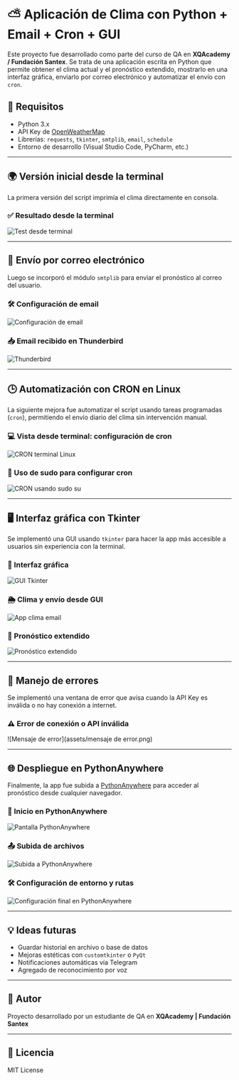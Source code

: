 # ⛅ Aplicación de Clima con Python + Email + Cron + GUI

Este proyecto fue desarrollado como parte del curso de QA en **XQAcademy / Fundación Santex**. Se trata de una aplicación escrita en Python que permite obtener el clima actual y el pronóstico extendido, mostrarlo en una interfaz gráfica, enviarlo por correo electrónico y automatizar el envío con `cron`.

## 🔧 Requisitos

- Python 3.x
- API Key de [OpenWeatherMap](https://openweathermap.org/api)
- Librerías: `requests`, `tkinter`, `smtplib`, `email`, `schedule`
- Entorno de desarrollo (Visual Studio Code, PyCharm, etc.)

---

## 🌍 Versión inicial desde la terminal

La primera versión del script imprimía el clima directamente en consola.

### ✅ Resultado desde la terminal
![Test desde terminal](assets/test_1.png)

---

## 💌 Envío por correo electrónico

Luego se incorporó el módulo `smtplib` para enviar el pronóstico al correo del usuario.

### 🛠️ Configuración de email
![Configuración de email](assets/email.png)

### 📥 Email recibido en Thunderbird
![Thunderbird](assets/thunderbird.png)

---

## 🕒 Automatización con CRON en Linux

La siguiente mejora fue automatizar el script usando tareas programadas (`cron`), permitiendo el envío diario del clima sin intervención manual.

### 💻 Vista desde terminal: configuración de cron
![CRON terminal Linux](assets/cron_terminal_linux.png)

### 🔐 Uso de sudo para configurar cron
![CRON usando sudo su](assets/cron_sudo_su.png)

---

## 🖥️ Interfaz gráfica con Tkinter

Se implementó una GUI usando `tkinter` para hacer la app más accesible a usuarios sin experiencia con la terminal.

### 🎨 Interfaz gráfica
![GUI Tkinter](assets/GUI_tkinder.png)

### 🌦️ Clima y envío desde GUI
![App clima email](assets/app_clima_email.png)

### 🔭 Pronóstico extendido
![Pronóstico extendido](assets/pronostico_extendido.png)

---

## 🐞 Manejo de errores

Se implementó una ventana de error que avisa cuando la API Key es inválida o no hay conexión a internet.

### ⚠️ Error de conexión o API inválida
![Mensaje de error](assets/mensaje de error.png)

---

## 🌐 Despliegue en PythonAnywhere

Finalmente, la app fue subida a [PythonAnywhere](https://www.pythonanywhere.com/) para acceder al pronóstico desde cualquier navegador.

### 🧭 Inicio en PythonAnywhere
![Pantalla PythonAnywhere](assets/pythonanywhere.png)

### 📤 Subida de archivos
![Subida a PythonAnywhere](assets/pythonanywhre_1.png)

### 🛠️ Configuración de entorno y rutas
![Configuración final en PythonAnywhere](assets/pythonanywhere_2.png)

---

## 💡 Ideas futuras

- Guardar historial en archivo o base de datos
- Mejoras estéticas con `customtkinter` o `PyQt`
- Notificaciones automáticas vía Telegram
- Agregado de reconocimiento por voz

---

## 🙌 Autor

Proyecto desarrollado por un estudiante de QA en **XQAcademy | Fundación Santex**

---

## 🧾 Licencia

MIT License

